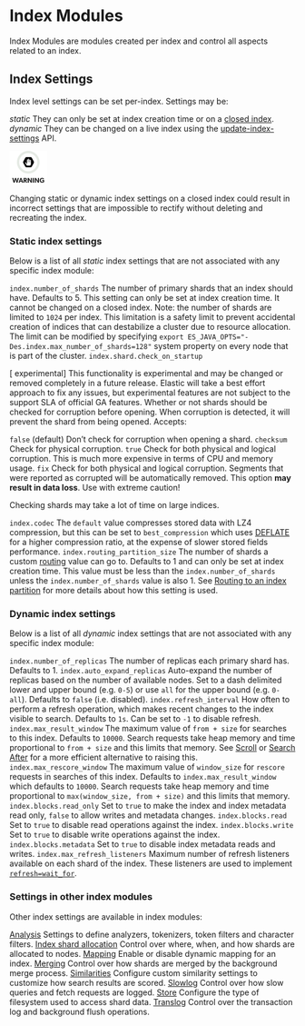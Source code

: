 # Index Modules

Index Modules are modules created per index and control all aspects related to an index.

## Index Settings

Index level settings can be set per-index. Settings may be:

_static_
     They can only be set at index creation time or on a [closed index](indices-open-close.html "Open / Close Index API"). 
_dynamic_
     They can be changed on a live index using the [update-index-settings](indices-update-settings.html "Update Indices Settings") API. 

![Warning](images/icons/warning.png)

Changing static or dynamic index settings on a closed index could result in incorrect settings that are impossible to rectify without deleting and recreating the index.

### Static index settings

Below is a list of all _static_ index settings that are not associated with any specific index module:

`index.number_of_shards`
     The number of primary shards that an index should have. Defaults to 5. This setting can only be set at index creation time. It cannot be changed on a closed index. Note: the number of shards are limited to `1024` per index. This limitation is a safety limit to prevent accidental creation of indices that can destabilize a cluster due to resource allocation. The limit can be modified by specifying `export ES_JAVA_OPTS="-Des.index.max_number_of_shards=128"` system property on every node that is part of the cluster. 
`index.shard.check_on_startup`
    

[ experimental] This functionality is experimental and may be changed or removed completely in a future release. Elastic will take a best effort approach to fix any issues, but experimental features are not subject to the support SLA of official GA features. Whether or not shards should be checked for corruption before opening. When corruption is detected, it will prevent the shard from being opened. Accepts:

`false`
     (default) Don’t check for corruption when opening a shard. 
`checksum`
     Check for physical corruption. 
`true`
     Check for both physical and logical corruption. This is much more expensive in terms of CPU and memory usage. 
`fix`
     Check for both physical and logical corruption. Segments that were reported as corrupted will be automatically removed. This option **may result in data loss**. Use with extreme caution! 

Checking shards may take a lot of time on large indices.

`index.codec`
     The `default` value compresses stored data with LZ4 compression, but this can be set to `best_compression` which uses [DEFLATE](https://en.wikipedia.org/wiki/DEFLATE) for a higher compression ratio, at the expense of slower stored fields performance. 
`index.routing_partition_size`
     The number of shards a custom [routing](mapping-routing-field.html "_routing field") value can go to. Defaults to 1 and can only be set at index creation time. This value must be less than the `index.number_of_shards` unless the `index.number_of_shards` value is also 1. See [Routing to an index partition](mapping-routing-field.html#routing-index-partition "Routing to an index partition") for more details about how this setting is used. 

### Dynamic index settings

Below is a list of all _dynamic_ index settings that are not associated with any specific index module:

`index.number_of_replicas`
     The number of replicas each primary shard has. Defaults to 1. 
`index.auto_expand_replicas`
     Auto-expand the number of replicas based on the number of available nodes. Set to a dash delimited lower and upper bound (e.g. `0-5`) or use `all` for the upper bound (e.g. `0-all`). Defaults to `false` (i.e. disabled). 
`index.refresh_interval`
     How often to perform a refresh operation, which makes recent changes to the index visible to search. Defaults to `1s`. Can be set to `-1` to disable refresh. 
`index.max_result_window`
     The maximum value of `from + size` for searches to this index. Defaults to `10000`. Search requests take heap memory and time proportional to `from + size` and this limits that memory. See [Scroll](search-request-scroll.html "Scroll") or [Search After](search-request-search-after.html "Search After") for a more efficient alternative to raising this. 
`index.max_rescore_window`
     The maximum value of `window_size` for `rescore` requests in searches of this index. Defaults to `index.max_result_window` which defaults to `10000`. Search requests take heap memory and time proportional to `max(window_size, from + size)` and this limits that memory. 
`index.blocks.read_only`
     Set to `true` to make the index and index metadata read only, `false` to allow writes and metadata changes. 
`index.blocks.read`
     Set to `true` to disable read operations against the index. 
`index.blocks.write`
     Set to `true` to disable write operations against the index. 
`index.blocks.metadata`
     Set to `true` to disable index metadata reads and writes. 
`index.max_refresh_listeners`
     Maximum number of refresh listeners available on each shard of the index. These listeners are used to implement [`refresh=wait_for`](docs-refresh.html "?refresh"). 

### Settings in other index modules

Other index settings are available in index modules:

[Analysis](analysis.html "Analysis")
     Settings to define analyzers, tokenizers, token filters and character filters. 
[Index shard allocation](index-modules-allocation.html "Index Shard Allocation")
     Control over where, when, and how shards are allocated to nodes. 
[Mapping](index-modules-mapper.html "Mapper")
     Enable or disable dynamic mapping for an index. 
[Merging](index-modules-merge.html "Merge")
     Control over how shards are merged by the background merge process. 
[Similarities](index-modules-similarity.html "Similarity module")
     Configure custom similarity settings to customize how search results are scored. 
[Slowlog](index-modules-slowlog.html "Slow Log")
     Control over how slow queries and fetch requests are logged. 
[Store](index-modules-store.html "Store")
     Configure the type of filesystem used to access shard data. 
[Translog](index-modules-translog.html "Translog")
     Control over the transaction log and background flush operations. 
